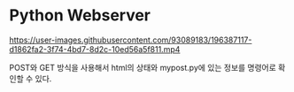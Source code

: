# Python Webserver



https://user-images.githubusercontent.com/93089183/196387117-d1862fa2-3f74-4bd7-8d2c-10ed56a5f811.mp4


POST와 GET 방식을 사용해서 html의 상태와 mypost.py에 있는 정보를 명령어로 확인할 수 있다.

